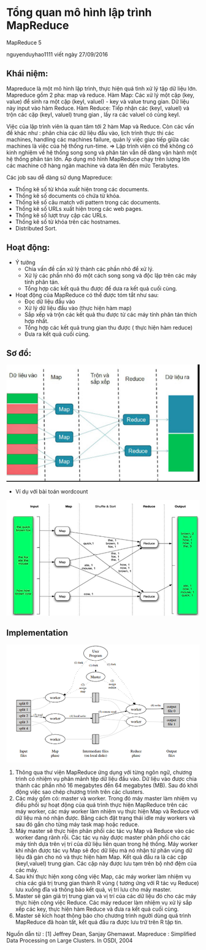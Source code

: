 # Tổng quan mô hình lập trình MapReduce
MapReduce 5

nguyenduyhao1111 viết ngày 27/09/2016

## Khái niệm:
Mapreduce là một mô hình lập trình, thực hiện quá tình xử lý tập dữ liệu lớn. Mapreduce gồm 2 pha: map và reduce.
Hàm Map: Các xử lý một cặp (key, value) để sinh ra một cặp (keyI, valueI) - key và value trung gian. Dữ liệu này input vào hàm Reduce.
Hàm Reduce: Tiếp nhận các (keyI, valueI) và trộn các cặp (keyI, valueI) trung gian , lấy ra các valueI có cùng keyI.

Việc của lập trình viên là quan tâm tới 2 hàm Map và Reduce. Còn các vấn đề khác như : phân chia các dữ liệu đầu vào, lịch trình thực thi các machines, handling các machines failure, quản lý việc giao tiếp giữa các machines là việc của hệ thống run-time.
=> Lập trình viên có thể không có kinh nghiệm về hệ thống song song và phân tán vẫn dễ dàng vận hành một hệ thống phân tán lớn.
Áp dụng mô hình MapReduce chạy trên lượng lớn các machine cỡ hàng ngàn machine và data lên đến mức Terabytes.

Các job sau dễ dàng sử dụng Mapreduce:

* Thống kê số từ khóa xuất hiện trong các documents.
* Thống kê số documents có chứa từ khóa.
* Thống kê số câu match với pattern trong các documents.
* Thống kê số URLs xuất hiện trong các web pages.
* Thống kê số lượt truy cập các URLs.
* Thống kê số từ khóa trên các hostnames.
* Distributed Sort.

## Hoạt động:

* Ý tưởng
    * Chia vấn đề cần xử lý thành các phần nhỏ để xử lý.
    * Xử lý các phần nhỏ đó một cách song song và độc lập trên các máy tính phân tán.
    * Tổng hợp các kết quả thu được để dưa ra kết quả cuối cùng.
* Hoạt động của MapReduce có thể được tóm tắt như sau:
    * Đọc dữ liệu đầu vào
    * Xử lý dữ liệu đầu vào (thực hiện hàm map)
    * Sắp xếp và trộn các kết quả thu được từ các máy tính phân tán thích hợp nhất.
    * Tổng hợp các kết quả trung gian thu được ( thực hiện hàm reduce)
    * Đưa ra kết quả cuối cùng.
## Sơ đồ:

![](resouces/images/Tong-quan-MapReduce/mo_hinh_hoat_dong.png)

* Ví dụ với bài toán wordcount

![](resouces/images/Tong-quan-MapReduce/wordcount.png)

## Implementation

![](resouces/images/Tong-quan-MapReduce/ExecuteOverview.png)

1. Thông qua thư viện MapReduce ứng dụng với từng ngôn ngữ, chương trình có nhiệm vụ phân mảnh tệp dữ liệu đầu vào. Dữ liệu vào được chia thành các phần nhỏ 16 megabytes đến 64 megabytes (MB). Sau đó khởi động việc sao chép chương trình trên các clusters.
1. Các máy gồm có: master và worker. Trong đó máy master làm nhiệm vụ điều phối sự hoạt động của quá trình thực hiện MapReduce trên các máy worker, các máy worker làm nhiệm vụ thực hiện Map và Reduce với dữ liệu mà nó nhận được. Bằng cách đặt trạng thái idle máy workers và sau đó gắn cho từng máy task map hoặc reduce.
1. Máy master sẽ thực hiện phân phối các tác vụ Map và Reduce vào các worker đang rãnh rỗi. Các tác vụ này được master phân phối cho các máy tính dựa trên vị trí của dữ liệu liên quan trong hệ thống. Máy worker khi nhận được tác vụ Map sẽ đọc dữ liệu mà nó nhận từ phân vùng dữ liệu đã gán cho nó và thực hiện hàm Map. Kết quả đầu ra là các cặp (keyI,valueI) trung gian. Các cặp này được lưu tạm trên bộ nhớ đệm của các máy.
1. Sau khi thực hiện xong công việc Map, các máy worker làm nhiệm vụ chia các giá trị trung gian thành R vùng ( tương ứng với R tác vụ Reduce) lưu xuống đĩa và thông báo kết quả, vị trí lưu cho máy master.
1. Master sẽ gán giá trị trung gian và vị trí của các dữ liệu đó cho các máy thực hiện công việc Reduce. Các máy reducer làm nhiệm vụ xử lý sắp xếp các key, thực hiện hàm Reduce và đưa ra kết quả cuối cùng.
1. Master sẽ kích hoạt thông báo cho chương trình người dùng quá trình MapReduce đã hoàn tất, kết quả đầu ra được lưu trữ trên R tập tin.

Nguồn dẫn từ :
[1] Jeffrey Dean, Sanjay Ghemawat. Mapreduce : Simplified Data Processing on Large Clusters. In OSDI, 2004
